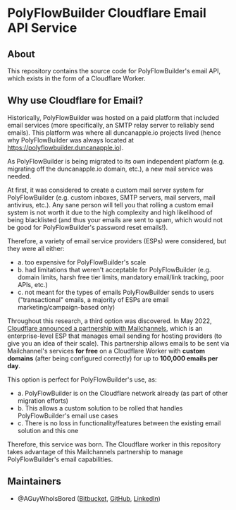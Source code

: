 # PolyFlowBuilder Cloudflare Email API Service

## About

This repository contains the source code for PolyFlowBuilder's email API, which exists in the form of a Cloudflare Worker.

## Why use Cloudflare for Email?

Historically, PolyFlowBuilder was hosted on a paid platform that included email services (more specifically, an SMTP relay server to reliably send emails). This platform was where all duncanapple.io projects lived (hence why PolyFlowBuilder was always located at https://polyflowbuilder.duncanapple.io).

As PolyFlowBuilder is being migrated to its own independent platform (e.g. migrating off the duncanapple.io domain, etc.), a new mail service was needed.

At first, it was considered to create a custom mail server system for PolyFlowBuilder (e.g. custom inboxes, SMTP servers, mail servers, mail antivirus, etc.). Any sane person will tell you that rolling a custom email system is not worth it due to the high complexity and high likelihood of being blacklisted (and thus your emails are sent to spam, which would not be good for PolyFlowBuilder's password reset emails!).

Therefore, a variety of email service providers (ESPs) were considered, but they were all either:

- a. too expensive for PolyFlowBuilder's scale
- b. had limitations that weren't acceptable for PolyFlowBuilder (e.g. domain limits, harsh free tier limits, mandatory email/link tracking, poor APIs, etc.)
- c. not meant for the types of emails PolyFlowBuilder sends to users ("transactional" emails, a majority of ESPs are email marketing/campaign-based only)

Throughout this research, a third option was discovered. In May 2022, [Cloudflare announced a partnership with Mailchannels](https://community.cloudflare.com/t/send-email-from-workers-using-mailchannels-for-free/361973), which is an enterprise-level ESP that manages email sending for hosting providers (to give you an idea of their scale). This partnership allows emails to be sent via Mailchannel's services **for free** on a Cloudflare Worker with **custom domains** (after being configured correctly) for up to **100,000 emails per day**.

This option is perfect for PolyFlowBuilder's use, as:

- a. PolyFlowBuilder is on the Cloudflare network already (as part of other migration efforts)
- b. This allows a custom solution to be rolled that handles PolyFlowBuilder's email use cases
- c. There is no loss in functionality/features between the existing email solution and this one

Therefore, this service was born. The Cloudflare worker in this repository takes advantage of this Mailchannels partnership to manage PolyFlowBuilder's email capabilities.

## Maintainers

- @AGuyWhoIsBored ([Bitbucket](https://bitbucket.org/AGuyWhoIsBored), [GitHub](https://github.com/AGuyWhoIsBored), [LinkedIn](https://linkedin.com/in/dapplegarth))
